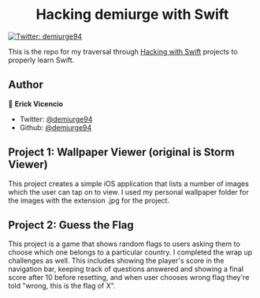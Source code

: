<h1 align="center"> Hacking demiurge with Swift</h1>
<p>
  <a href="https://twitter.com/demiurge94" target="_blank">
    <img alt="Twitter: demiurge94" src="https://img.shields.io/twitter/follow/demiurge94.svg?style=social" />
  </a>
</p>

This is the repo for my traversal through [Hacking with Swift](https://www.hackingwithswift.com/read)
projects to properly learn Swift.

## Author

👤 **Erick Vicencio**

* Twitter: [@demiurge94](https://twitter.com/demiurge94)
* Github: [@demiurge94](https://github.com/demiurge94)

<h2>Project 1: Wallpaper Viewer (original is Storm Viewer) </h2>
<p>This project creates a simple iOS application that lists a number of images which the user can tap on to view. I used my personal wallpaper folder for the images with the extension .jpg for the project.</p>

<h2>Project 2: Guess the Flag</h2>
<p>This project is a game that shows random flags to users asking them to choose which
one belongs to a particular country. I completed the wrap up challenges as well. This
includes showing the player's score in the navigation bar, keeping track of questions
answered and showing a final score after 10 before resetting, and when user chooses
wrong flag they're told "wrong, this is the flag of X". </p>
